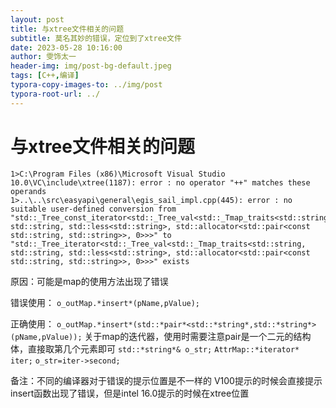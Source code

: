 ```yaml
---
layout: post
title: 与xtree文件相关的问题
subtitle: 莫名其妙的错误，定位到了xtree文件
date: 2023-05-28 10:16:00
author: 雯饰太一
header-img: img/post-bg-default.jpeg
tags: [C++,编译]
typora-copy-images-to: ../img/post
typora-root-url: ../
---
```


# 与xtree文件相关的问题

```
1>C:\Program Files (x86)\Microsoft Visual Studio 10.0\VC\include\xtree(1187): error : no operator "++" matches these operands
1>..\..\src\easyapi\general\egis_sail_impl.cpp(445): error : no suitable user-defined conversion from "std::_Tree_const_iterator<std::_Tree_val<std::_Tmap_traits<std::string, std::string, std::less<std::string>, std::allocator<std::pair<const std::string, std::string>>, 0>>>" to "std::_Tree_iterator<std::_Tree_val<std::_Tmap_traits<std::string, std::string, std::less<std::string>, std::allocator<std::pair<const std::string, std::string>>, 0>>>" exists
```

原因：可能是map的使用方法出现了错误

错误使用：
`o_outMap.*insert*(pName,pValue);`

正确使用：
`o_outMap.*insert*(std::*pair*<std::*string*,std::*string*>(pName,pValue));`
关于map的迭代器，使用时需要注意pair是一个二元的结构体，直接取第几个元素即可
`std::*string*& o_str;`
`AttrMap::*iterator* iter;`
`o_str=iter->second;`

备注：不同的编译器对于错误的提示位置是不一样的
V100提示的时候会直接提示insert函数出现了错误，但是intel 16.0提示的时候在xtree位置

